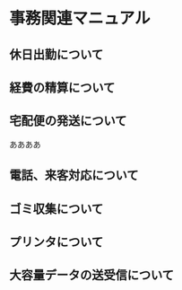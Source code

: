 # 事務関連マニュアル
## 休日出勤について
## 経費の精算について
## 宅配便の発送について
ああああ
## 電話、来客対応について
## ゴミ収集について
## プリンタについて
## 大容量データの送受信について